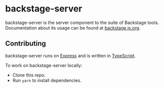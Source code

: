 # backstage-server

backstage-server is the server component to the suite of Backstage tools. Documentation about its usage can be found at [backstage.js.org](https://backstage.js.org/).

## Contributing

backstage-server runs on [Express](https://expressjs.com/) and is written in [TypeScript](http://www.typescriptlang.org/).

To work on backstage-server locally:

- Clone this repo.
- Run `yarn` to install dependencies.
